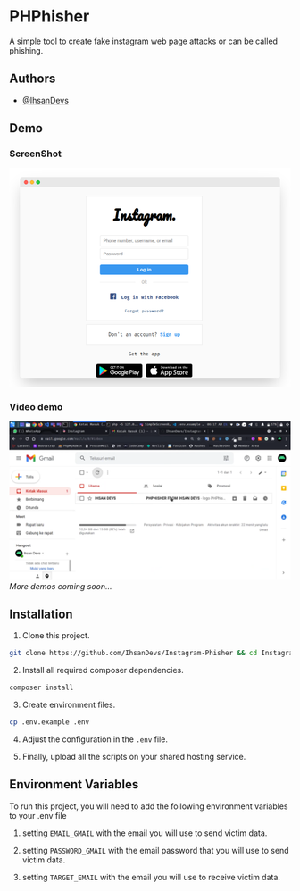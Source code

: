 # PHPhisher

A simple tool to create fake instagram web page attacks or can be called phishing.

## Authors

- [@IhsanDevs](https://github.com/IhsanDevs)

## Demo

### ScreenShot

![demo 1](assets/img/demo1.png)

### Video demo

[![demo 2](assets/img/demo2.png)](https://www.youtube.com/watch?v=80faLsh9_9o)
_More demos coming soon..._

## Installation

1. Clone this project.

```bash
git clone https://github.com/IhsanDevs/Instagram-Phisher && cd Instagram-Phisher
```

2. Install all required composer dependencies.

```bash
composer install
```

3. Create environment files.

```bash
cp .env.example .env
```

4. Adjust the configuration in the `.env` file.

5. Finally, upload all the scripts on your shared hosting service.

## Environment Variables

To run this project, you will need to add the following environment variables to your .env file

1. setting `EMAIL_GMAIL` with the email you will use to send victim data.

2. setting `PASSWORD_GMAIL` with the email password that you will use to send victim data.

3. setting `TARGET_EMAIL` with the email you will use to receive victim data.

